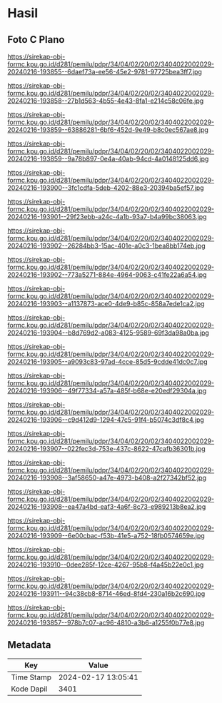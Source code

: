 # Hasil

## Foto C Plano

https://sirekap-obj-formc.kpu.go.id/d281/pemilu/pdpr/34/04/02/20/02/3404022002029-20240216-193855--6daef73a-ee56-45e2-9781-97725bea3ff7.jpg

https://sirekap-obj-formc.kpu.go.id/d281/pemilu/pdpr/34/04/02/20/02/3404022002029-20240216-193858--27b1d563-4b55-4e43-8fa1-e214c58c06fe.jpg

https://sirekap-obj-formc.kpu.go.id/d281/pemilu/pdpr/34/04/02/20/02/3404022002029-20240216-193859--63886281-6bf6-452d-9e49-b8c0ec567ae8.jpg

https://sirekap-obj-formc.kpu.go.id/d281/pemilu/pdpr/34/04/02/20/02/3404022002029-20240216-193859--9a78b897-0e4a-40ab-94cd-4a0148125dd6.jpg

https://sirekap-obj-formc.kpu.go.id/d281/pemilu/pdpr/34/04/02/20/02/3404022002029-20240216-193900--3fc1cdfa-5deb-4202-88e3-20394ba5ef57.jpg

https://sirekap-obj-formc.kpu.go.id/d281/pemilu/pdpr/34/04/02/20/02/3404022002029-20240216-193901--29f23ebb-a24c-4a1b-93a7-b4a99bc38063.jpg

https://sirekap-obj-formc.kpu.go.id/d281/pemilu/pdpr/34/04/02/20/02/3404022002029-20240216-193902--26284bb3-15ac-401e-a0c3-1bea8bb174eb.jpg

https://sirekap-obj-formc.kpu.go.id/d281/pemilu/pdpr/34/04/02/20/02/3404022002029-20240216-193902--773a5271-884e-4964-9063-c41fe22a6a54.jpg

https://sirekap-obj-formc.kpu.go.id/d281/pemilu/pdpr/34/04/02/20/02/3404022002029-20240216-193903--a1137873-ace0-4de9-b85c-858a7ede1ca2.jpg

https://sirekap-obj-formc.kpu.go.id/d281/pemilu/pdpr/34/04/02/20/02/3404022002029-20240216-193904--b8d769d2-a083-4125-9589-69f3da98a0ba.jpg

https://sirekap-obj-formc.kpu.go.id/d281/pemilu/pdpr/34/04/02/20/02/3404022002029-20240216-193905--a9093c83-97ad-4cce-85d5-9cdde41dc0c7.jpg

https://sirekap-obj-formc.kpu.go.id/d281/pemilu/pdpr/34/04/02/20/02/3404022002029-20240216-193906--49f77334-a57a-485f-b68e-e20edf29304a.jpg

https://sirekap-obj-formc.kpu.go.id/d281/pemilu/pdpr/34/04/02/20/02/3404022002029-20240216-193906--c9d412d9-1294-47c5-91f4-b5074c3df8c4.jpg

https://sirekap-obj-formc.kpu.go.id/d281/pemilu/pdpr/34/04/02/20/02/3404022002029-20240216-193907--022fec3d-753e-437c-8622-47cafb36301b.jpg

https://sirekap-obj-formc.kpu.go.id/d281/pemilu/pdpr/34/04/02/20/02/3404022002029-20240216-193908--3af58650-a47e-4973-b408-a2f27342bf52.jpg

https://sirekap-obj-formc.kpu.go.id/d281/pemilu/pdpr/34/04/02/20/02/3404022002029-20240216-193908--ea47a4bd-eaf3-4a6f-8c73-e989213b8ea2.jpg

https://sirekap-obj-formc.kpu.go.id/d281/pemilu/pdpr/34/04/02/20/02/3404022002029-20240216-193909--6e00cbac-f53b-41e5-a752-18fb0574659e.jpg

https://sirekap-obj-formc.kpu.go.id/d281/pemilu/pdpr/34/04/02/20/02/3404022002029-20240216-193910--0dee285f-12ce-4267-95b8-f4a45b22e0c1.jpg

https://sirekap-obj-formc.kpu.go.id/d281/pemilu/pdpr/34/04/02/20/02/3404022002029-20240216-193911--94c38cb8-8714-46ed-8fd4-230a16b2c690.jpg

https://sirekap-obj-formc.kpu.go.id/d281/pemilu/pdpr/34/04/02/20/02/3404022002029-20240216-193857--978b7c07-ac96-4810-a3b6-a1255f0b77e8.jpg


## Metadata

| Key        | Value               |
| ---------- | ------------------- |
| Time Stamp | 2024-02-17 13:05:41 |
| Kode Dapil | 3401                |



